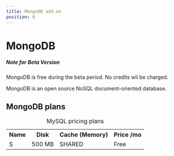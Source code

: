 ```yaml
---
title: MongoDB add-on
position: 6
---
```


# MongoDB <span class="cc-beta pull-right" title="Currently in Beta version"></span>

<div class="alert alert-hot-problems">
  <h5>Note for Beta Version</h5>
  <div>MongoDB is free during the beta period. No credits wil be charged.</div>
</div>

MongoDB is an open source NoSQL document-oriented database.

## MongoDB plans

<table class="table table-bordered table-striped dataTable"><caption>MySQL pricing plans</caption>
<tr>
<th>Name</th>
<th>Disk</th>
<th>Cache (Memory)</th>
<th>Price /mo</th>
</tr>
<tr>
<td class="cc-col__price "><span class="label cc-label__price label-info">S</span></td>
<td>500 MB</td>
<td>SHARED</td>
<td>Free</td>
</tr>
</table>

